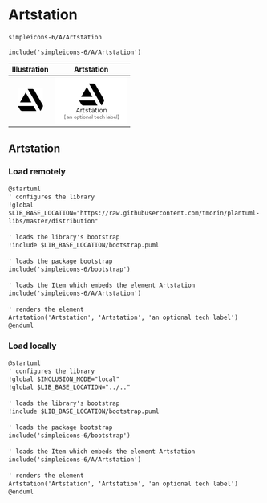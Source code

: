 # Artstation


```text
simpleicons-6/A/Artstation
```

```text
include('simpleicons-6/A/Artstation')
```



| Illustration | Artstation |
| :---: | :---: |
| ![illustration for Illustration](../../simpleicons-6/A/Artstation.png) | ![illustration for Artstation](../../simpleicons-6/A/Artstation.Local.png) |




## Artstation

### Load remotely
```plantuml
@startuml
' configures the library
!global $LIB_BASE_LOCATION="https://raw.githubusercontent.com/tmorin/plantuml-libs/master/distribution"

' loads the library's bootstrap
!include $LIB_BASE_LOCATION/bootstrap.puml

' loads the package bootstrap
include('simpleicons-6/bootstrap')

' loads the Item which embeds the element Artstation
include('simpleicons-6/A/Artstation')

' renders the element
Artstation('Artstation', 'Artstation', 'an optional tech label')
@enduml
```

### Load locally
```plantuml
@startuml
' configures the library
!global $INCLUSION_MODE="local"
!global $LIB_BASE_LOCATION="../.."

' loads the library's bootstrap
!include $LIB_BASE_LOCATION/bootstrap.puml

' loads the package bootstrap
include('simpleicons-6/bootstrap')

' loads the Item which embeds the element Artstation
include('simpleicons-6/A/Artstation')

' renders the element
Artstation('Artstation', 'Artstation', 'an optional tech label')
@enduml
```


